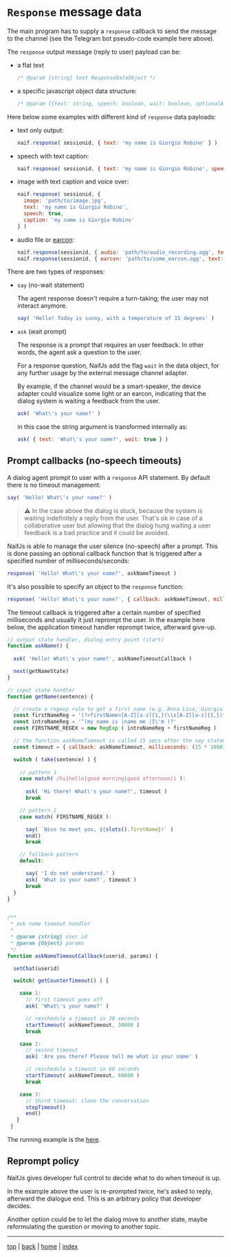 # `Response` message data

The main program has to supply a `response` callback to send the message to the channel 
(see the Telegram bot pseudo-code example here above).

The `response` output message (reply to user) payload can be:

- a flat text 

  ```javascript
  /* @param {string} text ResponseDataObject */
  ```

- a specific javascript object data structure:

  ```javascript
  /* @param {{text: string, speech: boolean, wait: boolean, optionalAttr: ..., optionalAttr: ...}} RequestDataObject */
  ```

Here below some examples with different kind of `response` data payloads:

- text only output:

  ```javascript
  naif.response( sessionid, { text: 'my name is Giorgio Robino' } )
  ```

- speech with text caption:

  ```javascript
  naif.response( sessionid, { text: 'my name is Giorgio Robino', speech: true, caption: 'my name is Giorgio Robino' } )
  ```

- image with text caption and voice over:

  ```javascript
  naif.response( sessionid, { 
    image: 'path/to/image.jpg', 
    text: 'my name is Giorgio Robino', 
    speech: true, 
    caption: 'my name is Giorgio Robino' 
  } )
  ```

- audio file or [earcon](https://en.wikipedia.org/wiki/Earcon):

  ```javascript
  naif.response(sessionid, { audio: 'path/to/audio_recording.ogg', text: false, } )
  naif.response(sessionid, { earcon: 'path/to/some_earcon.ogg', text: false, } )
  ```

There are two types of responses:

- `say` (no-wait statement)
 
  The agent response doesn't require a turn-taking; the user may not interact anymore.

  ```javascript
  say( 'Hello! Today is sunny, with a temperature of 15 degrees' )
  ```

- `ask` (wait prompt) 
 
  The response is a prompt that requires an user feedback.
  In other words, the agent ask a question to the user.

  For a response question, NaifJs add the flag `wait` in the data object,
  for any further usage by the external message channel adapter. 

  By example, if the channel would be a smart-speaker, 
  the device adapter could visualize some light or an earcon, 
  indicating that the dialog system is waiting a feedback from the user. 

  ```javascript
  ask( 'What\'s your name?' )
  ```
  in this case the string argument is transformed internally as:

  ```javascript
  ask( { test: 'What\'s your name?', wait: true } )
  ```


## Prompt callbacks (no-speech timeouts)

A dialog agent prompt to user with a `response` API statement. 
By default there is no timeout management: 

```javascript
say( 'Hello! What\'s your name?' )
```

> ⚠️ In the case above the dialog is stuck, 
> because the system is waiting indefinitely a reply from the user.
> That's ok in case of a collaborative user but 
> allowing that the dialog hung waiting a user feedback is a bad practice and it could be avoided.

NaifJs is able to manage the user silence (no-speech) after a prompt.
This is done passing an optional callback function 
that is triggered after a specified number of milliseconds/seconds:

```javascript
response( 'Hello! What\'s your name?', askNameTimeout )
```

It's also possible to specify an object to the `response` function:

```javascript
response( 'Hello! What\'s your name?', { callback: askNameTimeout, milliseconds: 15000 } )
```


The timeout callback is triggered after a certain number of specified milliseconds 
and usually it just reprompt the user. 
In the example here below, the application timeout handler reprompt twice, afterward give-up. 

```javascript
// output state handler, dialog entry point (start) 
function askName() {
    
  ask( 'Hello! What\'s your name?', askNameTimeoutCallback )

  next(getNameState)
}

// input state handler 
function getName(sentence) {

  // create a regexp rule to get a first name (e.g. Anna Lisa, Giorgio La Malfa)
  const firstNameReg = '(?<firstName>[A-Z][a-z]{1,}(\\s[A-Z][a-z]{1,})*)'
  const introNameReg = '^(my name is |name me |I\'m )?'
  const FIRSTNAME_REGEX = new RegExp ( introNameReg + firstNameReg ) 

  // the function askNameTimeout is called 15 secs after the say statement 
  const timeout = { callback: askNameTimeout, milliseconds: (15 * 1000) }

  switch ( take(sentence) ) {
 
    // pattern 1
    case match( /hi|hello|good morning|good afternoon/i ):
      
      ask( 'Hi there! What\'s your name?', timeout )
      break

    // pattern 2
    case match( FIRSTNAME_REGEX ):

      say( `Nice to meet you, ${slots().firstName}!` )
      end()
      break

    // fallback pattern
    default:

      say( 'I do not understand.' )
      ask( 'What is your name?', timeout )
      break
  }
}


/**
 * ask name timeout handler
 *
 * @param {string} user id
 * @param {Object} params
 */ 
function askNameTimeoutCallback(userid, params) {

  setChat(userid)

  switch( getCounterTimeout() ) {

    case 1:
      // first timeout goes off
      ask( 'What\'s your name?' )

      // reschedule a timeout in 30 seconds
      startTimeout( askNameTimeout, 30000 )
      break

    case 2:
      // second timeout
      ask( 'Are you there? Please tell me what is your name' )

      // reschedule a timeout in 60 seconds
      startTimeout( askNameTimeout, 60000 )
      break

    case 3:
      // third timeout: close the conversation
      stopTimeout()
      end()
   }   
 }   
```

The running example is the [here](../examples/getUserNameTimeout/getUserName.js).


## Reprompt policy 

NaifJs gives developer full control to decide what to do when timeout is up.

In the example above the user is re-prompted twice, 
he's asked to reply, afterward  the dialogue end.
This is an arbitrary policy that developer decides. 

Another option could be to let the dialog move to another state, 
maybe reformulating the question or moving to another topic.

---

[top](#) | [back](requestresponse.md) | [home](../README.md) | [index](index.md)
